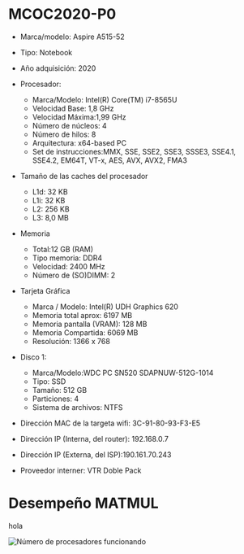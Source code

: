 # MCOC2020-P0

* Marca/modelo: Aspire A515-52

* Tipo: Notebook

* Año adquisición: 2020

* Procesador:
  * Marca/Modelo: Intel(R) Core(TM) i7-8565U
  * Velocidad Base: 1,8 GHz
  * Velocidad Máxima:1,99 GHz
  * Número de núcleos: 4
  * Número de hilos: 8
  * Arquitectura: x64-based PC
  * Set de instrucciones:MMX, SSE, SSE2, SSE3, SSSE3, SSE4.1, SSE4.2, EM64T, VT-x, AES, AVX, AVX2, FMA3
* Tamaño de las caches del procesador
  * L1d: 32 KB
  * L1i: 32 KB
  * L2: 256 KB
  * L3: 8,0 MB
* Memoria
  * Total:12 GB (RAM)
  * Tipo memoria: DDR4
  * Velocidad: 2400 MHz
  * Número de (SO)DIMM: 2
* Tarjeta Gráfica
  * Marca / Modelo: Intel(R) UDH Graphics 620
  * Memoria total aprox: 6197 MB
  * Memoria pantalla (VRAM): 128 MB
  * Memoria Compartida: 6069 MB
  * Resolución: 1366 x 768
* Disco 1:
  * Marca/Modelo:WDC PC SN520 SDAPNUW-512G-1014
  * Tipo: SSD
  * Tamaño: 512 GB
  * Particiones: 4
  * Sistema de archivos: NTFS
* Dirección MAC de la targeta wifi: 3C-91-80-93-F3-E5
* Dirección IP (Interna, del router): 192.168.0.7
* Dirección IP (Externa, del ISP):190.161.70.243
* Proveedor interner: VTR Doble Pack
# Desempeño MATMUL




hola


![Número de procesadores funcionando](https://user-images.githubusercontent.com/69159364/89663772-0ea2ae00-d8a4-11ea-8499-d0a960805093.JPG)
